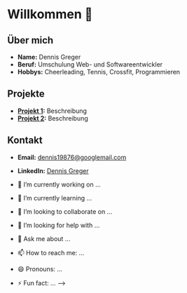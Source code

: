 # Willkommen 👋


## Über mich

- **Name:** Dennis Greger
- **Beruf:** Umschulung Web- und Softwareentwickler
- **Hobbys:** Cheerleading, Tennis, Crossfit, Programmieren


## Projekte

- **[Projekt 1]():** Beschreibung
- **[Projekt 2]():** Beschreibung

## Kontakt

- **Email:** dennis19876@googlemail.com
- **LinkedIn:** [Dennis Greger](https://www.linkedin.com/in/dennis-greger-03116a313/)


- 🔭 I’m currently working on ...
- 🌱 I’m currently learning ...
- 👯 I’m looking to collaborate on ...
- 🤔 I’m looking for help with ...
- 💬 Ask me about ...
- 📫 How to reach me: ...
- 😄 Pronouns: ...
- ⚡ Fun fact: ...
-->
